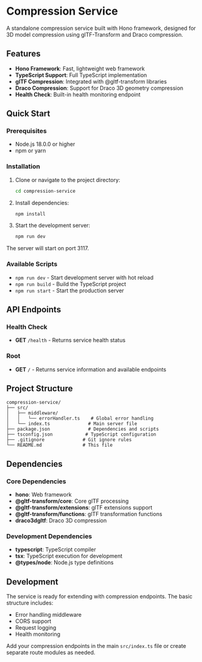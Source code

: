 # Compression Service

A standalone compression service built with Hono framework, designed for 3D model compression using glTF-Transform and Draco compression.

## Features

- **Hono Framework**: Fast, lightweight web framework
- **TypeScript Support**: Full TypeScript implementation
- **glTF Compression**: Integrated with @gltf-transform libraries
- **Draco Compression**: Support for Draco 3D geometry compression
- **Health Check**: Built-in health monitoring endpoint

## Quick Start

### Prerequisites

- Node.js 18.0.0 or higher
- npm or yarn

### Installation

1. Clone or navigate to the project directory:
   ```bash
   cd compression-service
   ```

2. Install dependencies:
   ```bash
   npm install
   ```

3. Start the development server:
   ```bash
   npm run dev
   ```

The server will start on port 3117.

### Available Scripts

- `npm run dev` - Start development server with hot reload
- `npm run build` - Build the TypeScript project
- `npm run start` - Start the production server

## API Endpoints

### Health Check
- **GET** `/health` - Returns service health status

### Root
- **GET** `/` - Returns service information and available endpoints

## Project Structure

```
compression-service/
├── src/
│   ├── middleware/
│   │   └── errorHandler.ts    # Global error handling
│   └── index.ts              # Main server file
├── package.json              # Dependencies and scripts
├── tsconfig.json            # TypeScript configuration
├── .gitignore              # Git ignore rules
└── README.md               # This file
```

## Dependencies

### Core Dependencies
- **hono**: Web framework
- **@gltf-transform/core**: Core glTF processing
- **@gltf-transform/extensions**: glTF extensions support
- **@gltf-transform/functions**: glTF transformation functions
- **draco3dgltf**: Draco 3D compression

### Development Dependencies
- **typescript**: TypeScript compiler
- **tsx**: TypeScript execution for development
- **@types/node**: Node.js type definitions

## Development

The service is ready for extending with compression endpoints. The basic structure includes:

- Error handling middleware
- CORS support
- Request logging
- Health monitoring

Add your compression endpoints in the main `src/index.ts` file or create separate route modules as needed.